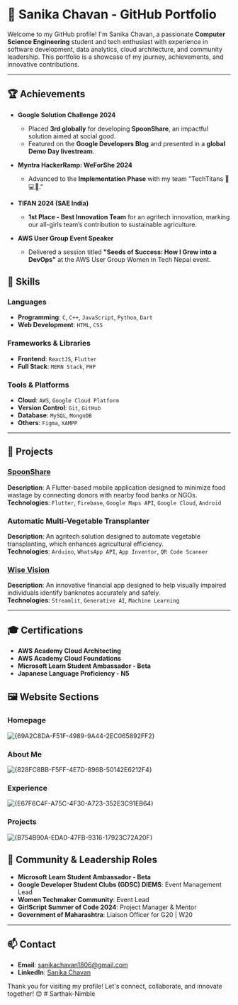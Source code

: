 # 💼 Sanika Chavan - GitHub Portfolio

Welcome to my GitHub profile! I'm Sanika Chavan, a passionate **Computer Science Engineering** student and tech enthusiast with experience in software development, data analytics, cloud architecture, and community leadership. This portfolio is a showcase of my journey, achievements, and innovative contributions.

---

## 🏆 Achievements

- **Google Solution Challenge 2024**
  - Placed **3rd globally** for developing **SpoonShare**, an impactful solution aimed at social good.
  - Featured on the **Google Developers Blog** and presented in a **global Demo Day livestream**.

- **Myntra HackerRamp: WeForShe 2024**
  - Advanced to the **Implementation Phase** with my team "TechTitans 🚀💻🌟."

- **TIFAN 2024 (SAE India)**
  - **1st Place - Best Innovation Team** for an agritech innovation, marking our all-girls team’s contribution to sustainable agriculture.

- **AWS User Group Event Speaker**
  - Delivered a session titled **"Seeds of Success: How I Grew into a DevOps"** at the AWS User Group Women in Tech Nepal event.

## 🔧 Skills

### Languages
- **Programming**: `C`, `C++`, `JavaScript`, `Python`, `Dart`
- **Web Development**: `HTML`, `CSS`

### Frameworks & Libraries
- **Frontend**: `ReactJS`, `Flutter`
- **Full Stack**: `MERN Stack`, `PHP`

### Tools & Platforms
- **Cloud**: `AWS`, `Google Cloud Platform`
- **Version Control**: `Git`, `GitHub`
- **Database**: `MySQL`, `MongoDB`
- **Others**: `Figma`, `XAMPP`

---

## 🌟 Projects

### [SpoonShare](https://github.com/your-repo-link)
**Description**: A Flutter-based mobile application designed to minimize food wastage by connecting donors with nearby food banks or NGOs.  
**Technologies**: `Flutter`, `Firebase`, `Google Maps API`, `Google Cloud`, `Android`

### Automatic Multi-Vegetable Transplanter
**Description**: An agritech solution designed to automate vegetable transplanting, which enhances agricultural efficiency.  
**Technologies**: `Arduino`, `WhatsApp API`, `App Inventor`, `QR Code Scanner`

### [Wise Vision](https://github.com/your-repo-link)
**Description**: An innovative financial app designed to help visually impaired individuals identify banknotes accurately and safely.  
**Technologies**: `Streamlit`, `Generative AI`, `Machine Learning`

---

## 🎓 Certifications

- **AWS Academy Cloud Architecting**
- **AWS Academy Cloud Foundations**
- **Microsoft Learn Student Ambassador - Beta**
- **Japanese Language Proficiency - N5**

## 🖼️ Website Sections

### Homepage
![{69A2C8DA-F51F-4989-9A44-2EC065892FF2}](https://github.com/user-attachments/assets/cdf1352a-1590-4311-9e43-7e6f2d8a1e7f)

### About Me
![{828FC8BB-F5FF-4E7D-896B-50142E6212F4}](https://github.com/user-attachments/assets/47a33fce-4af3-4d59-a44a-9a35025ef885)

### Experience
![{E67F6C4F-A75C-4F30-A723-352E3C91EB64}](https://github.com/user-attachments/assets/08f4c224-f2aa-4bf7-8209-ae909b4f0c47)

### Projects
![{B754B90A-EDA0-47FB-9316-17923C72A20F}](https://github.com/user-attachments/assets/29960960-48f7-4030-b8f8-ba7695dd3295)


## 📢 Community & Leadership Roles

- **Microsoft Learn Student Ambassador - Beta**
- **Google Developer Student Clubs (GDSC) DIEMS**: Event Management Lead
- **Women Techmaker Community**: Event Lead
- **GirlScript Summer of Code 2024**: Project Manager & Mentor
- **Government of Maharashtra**: Liaison Officer for G20 | W20

---

## 📫 Contact

- **Email**: [sanikachavan1806@gmail.com](mailto:sanikachavan1806@gmail.com)
- **LinkedIn**: [Sanika Chavan](https://www.linkedin.com/in/sanika-chavan)

Thank you for visiting my profile! Let's connect, collaborate, and innovate together! 😊
#   S a r t h a k - N i m b l e  
 